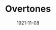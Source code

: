 ---
title: Overtones
date: 1921-11-08
closing_date: 
layout: productions
featured_image: 
image_caption:
image_credit:
playbill:
category:
Theatre: Theatre Jacksonville
cast:
  Maggie: Birsa Shepard
  Harriet: Elaine I. Minick
  Hetty: Grace E. Haase
  Margaret: Jessie McGriff
crew:
  Director: Tracy L'Engle
  Props: John A. Cunningham
  Stage Decoration:
    - Katherine Wilson
    - Mrs. Strawn Perry
external_links:
---